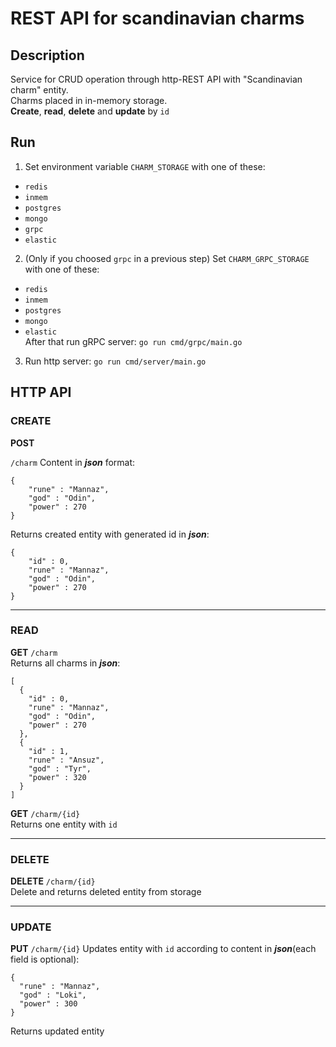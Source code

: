 # REST API for scandinavian charms
## Description
Service for CRUD operation through http-REST API with "Scandinavian charm" entity.  
Charms placed in in-memory storage.  
**Create**, **read**, **delete** and **update** by `id`

## Run
1. Set environment variable `CHARM_STORAGE` with one of these:
- `redis`
- `inmem`
- `postgres`
- `mongo`
- `grpc`
- `elastic`
2. (Only if you choosed `grpc` in a previous step) Set `CHARM_GRPC_STORAGE` with one of these:
- `redis`
- `inmem`
- `postgres`
- `mongo`
- `elastic`  
After that run gRPC server: `go run cmd/grpc/main.go`
3. Run http server: `go run cmd/server/main.go`

## HTTP API
### CREATE
**POST**  

`/charm`
Content in **_json_** format:  
```json5
{
    "rune" : "Mannaz",
    "god" : "Odin",
    "power" : 270
}
```
Returns created entity with generated id in _**json**_:
```json5
{
    "id" : 0,
    "rune" : "Mannaz",
    "god" : "Odin",
    "power" : 270
}
```

---

### READ
**GET** `/charm`  
Returns all charms in _**json**_:
```json5
[
  {
    "id" : 0,
    "rune" : "Mannaz",
    "god" : "Odin",
    "power" : 270
  },
  {
    "id" : 1,
    "rune" : "Ansuz",
    "god" : "Tyr",
    "power" : 320
  }
]
```

[comment]: <> (### Filter usage)

[comment]: <> (`/charm?key=value`)

[comment]: <> (| Key | Value | Example |)

[comment]: <> (|:---:|:-----:|:--------|)

[comment]: <> (|**rune**|_string_|`rune=Mannaz`|)

[comment]: <> (|**god**|_string_|`god=Odin`|)

[comment]: <> (|**power**|_int_|`power=420`|)

[comment]: <> (#### Example)

[comment]: <> (**GET** `/charm?rune=Ansuz&power=200` returns:)

[comment]: <> (```json5)

[comment]: <> ([)

[comment]: <> (  {)

[comment]: <> (    "id" : 2,)

[comment]: <> (    "rune" : "Ansuz",)

[comment]: <> (    "god" : "Odin",)

[comment]: <> (    "power" : 200)

[comment]: <> (  },)

[comment]: <> (  {)

[comment]: <> (    "id" : 4,)

[comment]: <> (    "rune" : "Ansuz",)

[comment]: <> (    "god" : "Loki",)

[comment]: <> (    "power" : 200)

[comment]: <> (  },)

[comment]: <> (  {)

[comment]: <> (    "id" : 7,)

[comment]: <> (    "rune" : "Ansuz",)

[comment]: <> (    "god" : "Freya",)

[comment]: <> (    "power" : 200)

[comment]: <> (  })

[comment]: <> (])

[comment]: <> (```)

**GET** `/charm/{id}`  
Returns one entity with `id`

---

### DELETE

**DELETE**  `/charm/{id}`  
Delete and returns deleted entity from storage

---

### UPDATE
**PUT** `/charm/{id}`
Updates entity with `id` according to content in _**json**_(each field is optional):
```json5
{
  "rune" : "Mannaz",
  "god" : "Loki",
  "power" : 300
}
```
Returns updated entity
